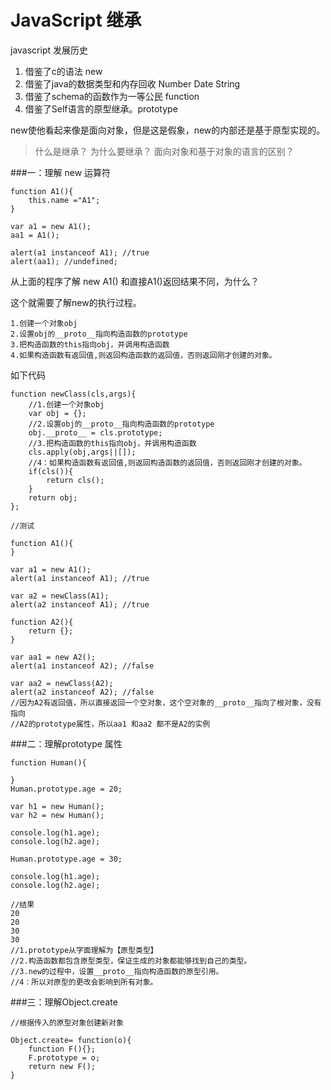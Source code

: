 # JavaScript 继承

javascript 发展历史

1. 借鉴了c的语法 new
1. 借鉴了java的数据类型和内存回收 Number Date String 
1. 借鉴了schema的函数作为一等公民 function
1. 借鉴了Self语言的原型继承。prototype
    
new使他看起来像是面向对象，但是这是假象，new的内部还是基于原型实现的。

>什么是继承？
>为什么要继承？
>面向对象和基于对象的语言的区别？
>



###一：理解 new 运算符

	function A1(){
		this.name ="A1";	
	}
	
	var a1 = new A1();
	aa1 = A1();
	
	alert(a1 instanceof A1); //true
	alert(aa1); //undefined;

从上面的程序了解 new A1() 和直接A1()返回结果不同，为什么？

这个就需要了解new的执行过程。

	1.创建一个对象obj
	2.设置obj的__proto__指向构造函数的prototype
	3.把构造函数的this指向obj，并调用构造函数
	4.如果构造函数有返回值,则返回构造函数的返回值，否则返回刚才创建的对象。

如下代码

	function newClass(cls,args){  
		//1.创建一个对象obj
	    var obj = {};  
		//2.设置obj的__proto__指向构造函数的prototype
	    obj.__proto__ = cls.prototype;  
		//3.把构造函数的this指向obj，并调用构造函数
	    cls.apply(obj,args||[]);  
		//4：如果构造函数有返回值,则返回构造函数的返回值，否则返回刚才创建的对象。
		if(cls()){
			return cls();
		}
	    return obj;  
	};  
	
	//测试

	function A1(){	
	}
	
	var a1 = new A1();
	alert(a1 instanceof A1); //true

	var a2 = newClass(A1);
	alert(a2 instanceof A1); //true

	function A2(){
		return {};	
	}
	
	var aa1 = new A2();
	alert(a1 instanceof A2); //false

	var aa2 = newClass(A2);
	alert(a2 instanceof A2); //false
	//因为A2有返回值，所以直接返回一个空对象，这个空对象的__proto__指向了根对象，没有指向
	//A2的prototype属性，所以aa1 和aa2 都不是A2的实例

	
###二：理解prototype 属性

	function Human(){
			
	}
	Human.prototype.age = 20;

	var h1 = new Human();
	var h2 = new Human();

	console.log(h1.age);
	console.log(h2.age);
	
	Human.prototype.age = 30;
	
	console.log(h1.age);
	console.log(h2.age);
	
	//结果
	20
	20
	30
	30
	//1.prototype从字面理解为【原型类型】
	//2.构造函数都包含原型类型，保证生成的对象都能够找到自己的类型。
	//3.new的过程中，设置__proto__指向构造函数的原型引用。
	//4：所以对原型的更改会影响到所有对象。

###三：理解Object.create


	//根据传入的原型对象创建新对象

	Object.create= function(o){
		function F(){};
		F.prototype = o;
		return new F();
	}